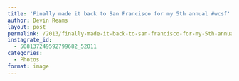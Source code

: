 ```yaml
---
title: 'Finally made it back to San Francisco for my 5th annual #wcsf'
author: Devin Reams
layout: post
permalink: /2013/finally-made-it-back-to-san-francisco-for-my-5th-annual-wcsf/
instagrate_id:
  - 508137249592799682_52011
categories:
  - Photos
format: image
---
```

<!-- This post is created by Instagrate to WordPress, a WordPress Plugin by polevaultweb.com - http://www.polevaultweb.com/plugins/instagrate-to-wordpress/ -->